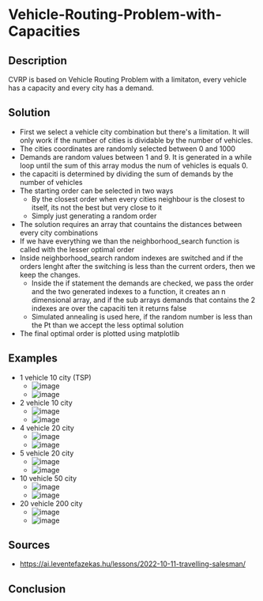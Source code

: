 # Vehicle-Routing-Problem-with-Capacities
## Description

CVRP is based on Vehicle Routing Problem with a limitaton, every vehicle has a capacity and every city has a demand.
## Solution
* First we select a vehicle city combination but there's a limitation. It will only work if the number of cities is dividable by the number of vehicles.
* The cities coordinates are randomly selected between 0 and 1000
* Demands are random values between 1 and 9. It is generated in a while loop until the sum of this array modus the num of vehicles is equals 0.
* the capaciti is determined by dividing the sum of demands by the number of vehicles
* The starting order can be selected in two ways
    * By the closest order when every cities neighbour is the closest to itself, its not the best but very close to it
    * Simply just generating a random order
* The solution requires an array that countains the distances between every city combinations
* If we have everything we than the neighborhood_search function is called with the lesser optimal order
* Inside neighborhood_search random indexes are switched and if the orders lenght after the switching is less than the current orders, then we keep the changes.
    * Inside the if statement the demands are checked, we pass the order and the two generated indexes to a function, it creates an n dimensional array, and if the sub arrays demands that contains the 2 indexes are over the capaciti ten it returns false
    * Simulated annealing is used here, if the random number is less than the Pt than we accept the less optimal solution
* The final optimal order is plotted using matplotlib
## Examples
* 1 vehicle 10 city (TSP)
    - ![image](https://github.com/NyAgoston/Vehicle-Routing-Problem-with-Capacities/blob/main/img/1-10.png)
    - ![image](https://github.com/NyAgoston/Vehicle-Routing-Problem-with-Capacities/blob/main/img/1-10r.png)
* 2 vehicle 10 city
    - ![image](https://github.com/NyAgoston/Vehicle-Routing-Problem-with-Capacities/blob/main/img/2-10.png)
    - ![image](https://github.com/NyAgoston/Vehicle-Routing-Problem-with-Capacities/blob/main/img/2-10r.png)
* 4 vehicle 20 city
    - ![image](https://github.com/NyAgoston/Vehicle-Routing-Problem-with-Capacities/blob/main/img/4-20.png)
    - ![image](https://github.com/NyAgoston/Vehicle-Routing-Problem-with-Capacities/blob/main/img/4-20r.png)
* 5 vehicle 20 city
    - ![image](https://github.com/NyAgoston/Vehicle-Routing-Problem-with-Capacities/blob/main/img/5-20.png)
    - ![image](https://github.com/NyAgoston/Vehicle-Routing-Problem-with-Capacities/blob/main/img/5-20r.png)
* 10 vehicle 50 city
    - ![image](https://github.com/NyAgoston/Vehicle-Routing-Problem-with-Capacities/blob/main/img/10-50.png)
    - ![image](https://github.com/NyAgoston/Vehicle-Routing-Problem-with-Capacities/blob/main/img/10-50r.png)
* 20 vehicle 200 city
    - ![image](https://github.com/NyAgoston/Vehicle-Routing-Problem-with-Capacities/blob/main/img/20-200.png)
    - ![image](https://github.com/NyAgoston/Vehicle-Routing-Problem-with-Capacities/blob/main/img/20-200r.png)
## Sources
* https://ai.leventefazekas.hu/lessons/2022-10-11-travelling-salesman/
## Conclusion